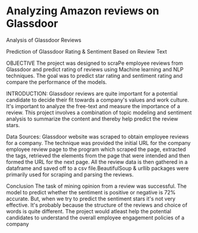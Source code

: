 # Analyzing Amazon reviews on Glassdoor
Analysis of Glassdoor Reviews

Prediction of Glassdoor Rating & Sentiment Based on Review Text

OBJECTIVE 
The project was designed to scraPe employee reviews from Glassdoor and predict rating of reviews using Machine learning and NLP techniques. The goal was to predict star rating and sentiment rating and compare the performance of the models.

INTRODUCTION:
Glassdoor reviews are quite important for a potential candidate to decide their fit towards a company's values and work culture. It's important to analyze the free-text and measure the importance of a review. This project involves a combination of topic modeling and sentiment analysis to summarize the content and thereby help predict the review stars.

Data Sources:
Glassdoor website was scraped to obtain employee reviews for a company.
The technique was provided the initial URL for the company employee review page to the program which scraped the page, extracted the tags, retrieved the elements from the page that were intended and then formed the URL for the next page. All the review data is then gathered in a dataframe and saved off to a csv file.BeautifulSoup & urllib packages were primarily used for scraping and parsing the reviews.

Conclusion
The task of mining opinion from a review was successful. The model to predict whether the sentiment is positive or negative is 72% accurate. But, when we try to predict the sentiment stars it's not very effective. It's probably because the structure of the reviews and choice of words is quite different. The project would atleast help the potential candidates to understand the overall employee engagement policies of a company
